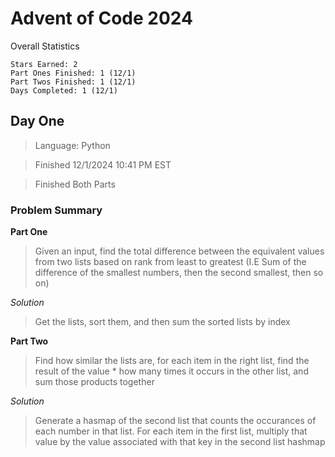 # Advent of Code 2024

Overall Statistics
```
Stars Earned: 2
Part Ones Finished: 1 (12/1)
Part Twos Finished: 1 (12/1)
Days Completed: 1 (12/1)
```

## Day One
> Language: Python

> Finished 12/1/2024 10:41 PM EST

> Finished Both Parts

### Problem Summary
**Part One**
> Given an input, find the total difference between the equivalent values from two lists based on rank from least to greatest (I.E Sum of the difference of the smallest numbers, then the second smallest, then so on)

*Solution*
> Get the lists, sort them, and then sum the sorted lists by index

**Part Two**
> Find how similar the lists are, for each item in the right list, find the result of the value * how many times it occurs in the other list, and sum those products together

*Solution*
> Generate a hasmap of the second list that counts the occurances of each number in that list. For each item in the first list, multiply that value by the value associated with that key in the second list hashmap